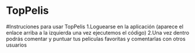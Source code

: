 # TopPelis
#Instruciones para usar TopPelis
1.Loguearse en la aplicación (aparece el enlace arriba a la izquierda una vez ejecutemos el código)
2.Una vez dentro podrás comentar y puntuar tus peliculas favoritas y comentarlas con otros usuarios
